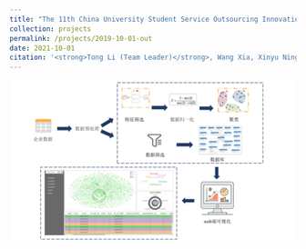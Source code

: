 ```yaml
---
title: "The 11th China University Student Service Outsourcing Innovation and Entrepreneurship Competition. (National Third Prize)"
collection: projects
permalink: /projects/2019-10-01-out
date: 2021-10-01
citation: '<strong>Tong Li (Team Leader)</strong>, Wang Xia, Xinyu Ning,  Wentian Ni, Jiaqi Fang.&nbsp;&nbsp;&nbsp;&nbsp;&nbsp;Oct, 2019 - Apr, 2020.'
---
```


<img src="/images/Out.png" />   
         

